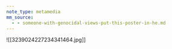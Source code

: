 ```yaml
---
note_type: metamedia
mm_source:
  - - someone-with-genocidal-views-put-this-poster-in-he.md
---
```


![[3239024227234341464.jpg]]


